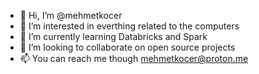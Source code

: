 - 👋 Hi, I’m @mehmetkocer
- 👀 I’m interested in everthing related to the computers
- 🌱 I’m currently learning Databricks and Spark
- 💞️ I’m looking to collaborate on open source projects
- 📫 You can reach me though mehmetkocer@proton.me

<!---
mehmetkocer/mehmetkocer is a ✨ special ✨ repository because its `README.md` (this file) appears on your GitHub profile.
You can click the Preview link to take a look at your changes.
--->
